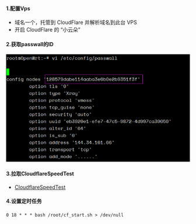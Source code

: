 #### 1.配置Vps
- 域名一个，托管到 CloudFlare 并解析域名到此台 VPS 
- 开启 CloudFlare 的 “小云朵”

#### 2.获取passwall的ID
![image](https://github.com/wander555/passwall_cloudflare_plus/blob/main/passwallID.png)

#### 3.拉取CloudflareSpeedTest
 - [CloudflareSpeedTest](https://github.com/XIU2/CloudflareSpeedTest)

#### 4.设置定时任务
`0 18 * * * bash /root/cf_start.sh > /dev/null`
 
 
